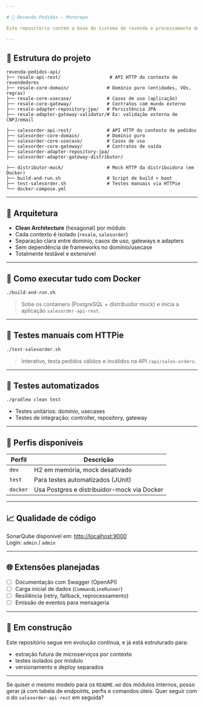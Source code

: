 ```yaml
---

# 🧩 Revenda Pedidos – Monorepo

Este repositório contém a base do sistema de revenda e processamento de pedidos. Está organizado como **monorepo modularizado**, mas com estrutura pronta para futura **extração de microserviços independentes** (`resale`, `salesorder`, etc).

---
```


## 🧱 Estrutura do projeto

```text
revenda-pedidos-api/
├── resale-api-rest/                  # API HTTP do contexto de revendedores
├── resale-core-domain/              # Domínio puro (entidades, VOs, regras)
├── resale-core-usecase/             # Casos de uso (aplicação)
├── resale-core-gateway/             # Contratos com mundo externo
├── resale-adapter-repository-jpa/   # Persistência JPA
├── resale-adapter-gateway-validator/# Ex: validação externa de CNPJ/email

├── salesorder-api-rest/             # API HTTP do contexto de pedidos
├── salesorder-core-domain/          # Domínio puro
├── salesorder-core-usecase/         # Casos de uso
├── salesorder-core-gateway/         # Contratos de saída
├── salesorder-adapter-repository-jpa/
├── salesorder-adapter-gateway-distributor/

├── distributor-mock/                # Mock HTTP da distribuidora (em Docker)
├── build-and-run.sh                 # Script de build + boot
├── test-salesorder.sh               # Testes manuais via HTTPie
└── docker-compose.yml
```

---

## 🧠 Arquitetura

- **Clean Architecture** (hexagonal) por módulo
- Cada contexto é isolado (`resale`, `salesorder`)
- Separação clara entre domínio, casos de uso, gateways e adapters
- Sem dependência de frameworks no domínio/usecase
- Totalmente testável e extensível

---

## 🐳 Como executar tudo com Docker

```bash
./build-and-run.sh
```

> Sobe os containers (PostgreSQL + distribuidor mock) e inicia a aplicação `salesorder-api-rest`.

---

## 🧪 Testes manuais com HTTPie

```bash
./test-salesorder.sh
```

> Interativo, testa pedidos válidos e inválidos na API `/api/sales-orders`.

---

## 🧪 Testes automatizados

```bash
./gradlew clean test
```

- Testes unitários: domínio, usecases
- Testes de integração: controller, repository, gateway

---

## 🧰 Perfis disponíveis

| Perfil  | Descrição                               |
|---------|------------------------------------------|
| `dev`   | H2 em memória, mock desativado           |
| `test`  | Para testes automatizados (JUnit)        |
| `docker`| Usa Postgres e distribuidor-mock via Docker |

---

## 📈 Qualidade de código

SonarQube disponível em: [http://localhost:9000](http://localhost:9000)  
Login: `admin` / `admin`

---

## 🌐 Extensões planejadas

- [ ] Documentação com Swagger (OpenAPI)
- [ ] Carga inicial de dados (`CommandLineRunner`)
- [ ] Resiliência (retry, fallback, reprocessamento)
- [ ] Emissão de eventos para mensageria

---

## 🚧 Em construção

Este repositório segue em evolução contínua, e já está estruturado para:

- extração futura de microserviços por contexto
- testes isolados por módulo
- versionamento e deploy separados

---

Se quiser o mesmo modelo para os `README.md` dos módulos internos, posso gerar já com tabela de endpoints, perfis e comandos úteis. Quer seguir com o do `salesorder-api-rest` em seguida?